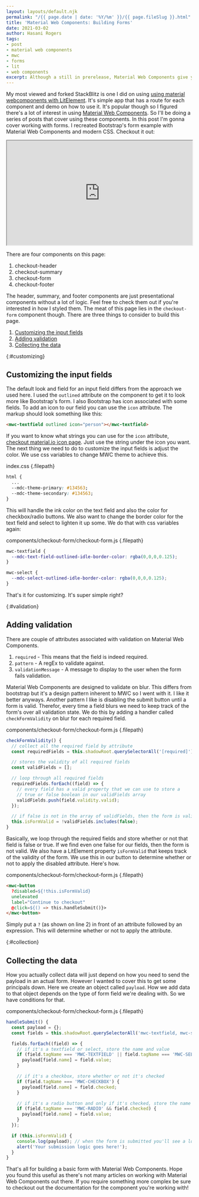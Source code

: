 ```yaml
---
layout: layouts/default.njk
permalink: "/{{ page.date | date: '%Y/%m' }}/{{ page.fileSlug }}.html"
title: 'Material Web Components: Building Forms'
date: 2021-03-02 
author: Hasani Rogers
tags: 
- post
- material web components 
- mwc 
- forms 
- lit
- web components
excerpt: Although a still in prerelease, Material Web Components give you powerful input controls for building awesome forms.
---
```


My most viewed and forked StackBlitz is one I did on using [using material webcomponents with LitElement](https://stackblitz.com/edit/material-web-components). It's simple app that has a route for each component and demo on how to use it. It's popular though so I figured there's a lot of interest in using [Material Web Components](https://github.com/material-components/material-components-web-components). So I'll be doing a series of posts that cover using these components. In this post I'm gonna cover working with forms. I recreated Bootstrap's form example with Material Web Components and modern CSS. Checkout it out:


<iframe style="width:100%; aspect-ratio:16/9;"  src="https://stackblitz.com/edit/material-web-components-form?embed=1&file=index.js"></iframe>

There are four components on this page:

1. checkout-header
2. checkout-summary
3. checkout-form
4. checkout-footer

The header, summary, and footer components are just presentational components without a lot of logic. Feel free to check them out if you're interested in how I styled them. The meat of this page lies in the `checkout-form` component though. There are three things to consider to build this page.

1. [Customizing the input fields](#customizing)
2. [Adding validation](#validation)
3. [Collecting the data](#collection) 

{:#customizing}
## Customizing the input fields

The default look and field for an input field differs from the approach we used here. I used the `outlined` attribute on the component to get it to look more like Bootstrap's form. I also Bootstrap has icon associated with some fields. To add an icon to our field you can use the `icon` attribute. The markup should look something like this:

```html
<mwc-textfield outlined icon="person"></mwc-textfield>
```

If you want to know what strings you can use for the `icon` attribute, [checkout material.io icon page](https://material.io/resources/icons/?style=baseline). Just use the string under the icon you want. The next thing we need to do to customize the input fields is adjust the color. We use css variables to change MWC theme to achieve this.

index.css {.filepath}
```css
html {
  ...
  --mdc-theme-primary: #134563;
  --mdc-theme-secondary: #134563;
}
```

This will handle the ink color on the text field and also the color for checkbox/radio buttons. We also want to change the border color for the text field and select to lighten it up some. We do that with css variables again:

components/checkout-form/checkout-form.js {.filepath}
```css
mwc-textfield {
  --mdc-text-field-outlined-idle-border-color: rgba(0,0,0,0.125);
}

mwc-select {
  --mdc-select-outlined-idle-border-color: rgba(0,0,0,0.125);
}
```

That's it for customizing. It's super simple right?


{:#validation}
## Adding validation

There are couple of attributes associated with validation on Material Web Components.

1. `required` - This means that the field is indeed required.
2. `pattern` - A regEx to validate against.
3. `validationMessage` - A message to display to the user when the form fails validation.

Material Web Components are designed to validate on blur. This differs from bootstrap but it's a design pattern inherent to MWC so I went with it. I like it better anyways. Another pattern I like is disabling the submit button until a form is valid. Therefor, every time a field blurs we need to keep track of the form's over all validation state. We do this by adding a handler called `checkFormValidity` on blur for each required field. 

components/checkout-form/checkout-form.js {.filepath}
```js
checkFormValidity() {
  // collect all the required field by attribute
  const requiredFields = this.shadowRoot.querySelectorAll('[required]');

  // stores the validity of all required fields
  const validFields = []; 

  // loop through all required fields
  requiredFields.forEach((field) => {
    // every field has a valid property that we can use to store a 
    // true or false boolean in our validFields array
    validFields.push(field.validity.valid);
  });

  // if false is not in the array of validFields, then the form is valid
  this.isFormValid = !validFields.includes(false);
}
```

Basically, we loop through the required fields and store whether or not that field is false or true. If we find even one false for our fields, then the form is not valid. We also have a LitElement property `isFormValid` that keeps track of the validity of the form. We use this in our button to determine whether or not to apply the disabled attribute. Here's how.

components/checkout-form/checkout-form.js {.filepath}
```html
<mwc-button 
  ?disabled=${!this.isFormValid} 
  unelevated 
  label="Continue to checkout" 
  @click=${() => this.handleSubmit()}>
</mwc-button>
```

Simply put a `?` (as shown on line 2) in front of an attribute followed by an expression. This will determine whether or not to apply the attribute.


{:#collection}
## Collecting the data

How you actually collect data will just depend on how you need to send the payload in an actual form. However I wanted to cover this to get some principals down. Here we create an object called `payload`. How we add data to that object depends on the type of form field we're dealing with. So we have conditions for that.

components/checkout-form/checkout-form.js {.filepath}
```js
handleSubmit() {
  const payload = {};
  const fields = this.shadowRoot.querySelectorAll('mwc-textfield, mwc-select, mwc-checkbox, mwc-radio');

  fields.forEach((field) => {
    // if it's a textfield or select, store the name and value
    if (field.tagName === 'MWC-TEXTFIELD' || field.tagName === 'MWC-SELECT') {
      payload[field.name] = field.value;
    }

    // if it's a checkbox, store whether or not it's checked
    if (field.tagName === 'MWC-CHECKBOX') {
      payload[field.name] = field.checked;
    }

    // if it's a radio button and only if it's checked, store the name and value
    if (field.tagName === 'MWC-RADIO' && field.checked) {
      payload[field.name] = field.value;
    }
  });

  if (this.isFormValid) {
    console.log(payload); // when the form is submitted you'll see a log of the data. 
    alert('Your submission logic goes here!');
  }
}
```

That's all for building a basic form with Material Web Components. Hope you found this useful as there's not many articles on working with Material Web Components out there. If you require something more complex be sure to checkout out the documentation for the component you're working with!
